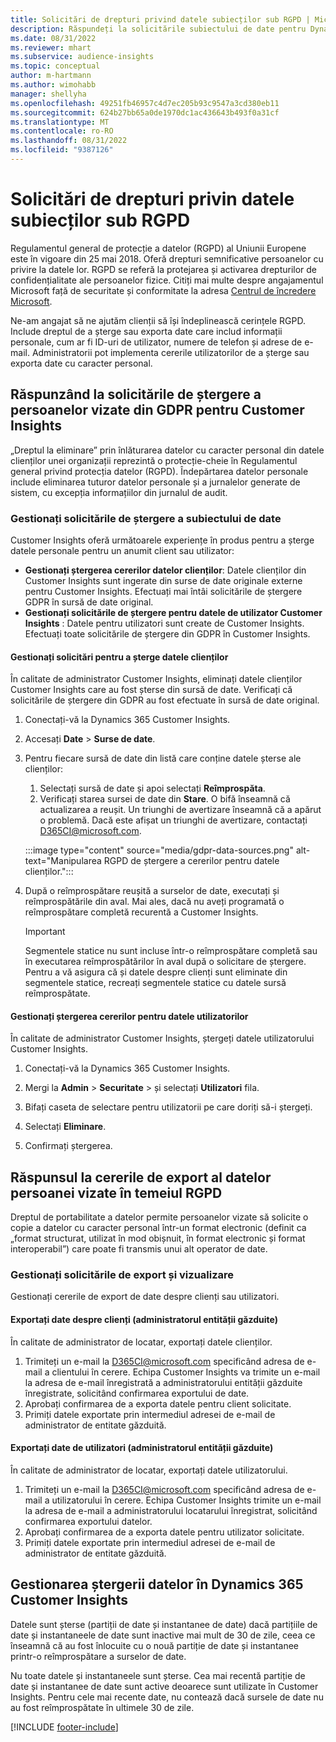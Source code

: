 ```yaml
---
title: Solicitări de drepturi privind datele subiecților sub RGPD | Microsoft Docs
description: Răspundeți la solicitările subiectului de date pentru Dynamics 365 Customer Insights.
ms.date: 08/31/2022
ms.reviewer: mhart
ms.subservice: audience-insights
ms.topic: conceptual
author: m-hartmann
ms.author: wimohabb
manager: shellyha
ms.openlocfilehash: 49251fb46957c4d7ec205b93c9547a3cd380eb11
ms.sourcegitcommit: 624b27bb65a0de1970dc1ac436643b493f0a31cf
ms.translationtype: MT
ms.contentlocale: ro-RO
ms.lasthandoff: 08/31/2022
ms.locfileid: "9387126"
---
```

# <a name="data-subject-rights-dsr-requests-under-gdpr"></a>Solicitări de drepturi privin datele subiecților sub RGPD

Regulamentul general de protecție a datelor (RGPD) al Uniunii Europene este în vigoare din 25 mai 2018. Oferă drepturi semnificative persoanelor cu privire la datele lor. RGPD se referă la protejarea și activarea drepturilor de confidențialitate ale persoanelor fizice. Citiți mai multe despre angajamentul Microsoft față de securitate și conformitate la adresa [Centrul de încredere Microsoft](https://www.microsoft.com/trust-center).

Ne-am angajat să ne ajutăm clienții să își îndeplinească cerințele RGPD. Include dreptul de a șterge sau exporta date care includ informații personale, cum ar fi ID-uri de utilizator, numere de telefon și adrese de e-mail. Administratorii pot implementa cererile utilizatorilor de a șterge sau exporta date cu caracter personal.

## <a name="responding-to-gdpr-data-subject-delete-requests-for-customer-insights"></a>Răspunzând la solicitările de ștergere a persoanelor vizate din GDPR pentru Customer Insights

„Dreptul la eliminare” prin înlăturarea datelor cu caracter personal din datele clienților unei organizații reprezintă o protecție-cheie în Regulamentul general privind protecția datelor (RGPD). Îndepărtarea datelor personale include eliminarea tuturor datelor personale și a jurnalelor generate de sistem, cu excepția informațiilor din jurnalul de audit.

### <a name="manage-data-subject-delete-requests"></a>Gestionați solicitările de ștergere a subiectului de date

Customer Insights oferă următoarele experiențe în produs pentru a șterge datele personale pentru un anumit client sau utilizator:

- **Gestionați ștergerea cererilor datelor clienților**: Datele clienților din Customer Insights sunt ingerate din surse de date originale externe pentru Customer Insights. Efectuați mai întâi solicitările de ștergere GDPR în sursă de date original.
- **Gestionați solicitările de ștergere pentru datele de utilizator Customer Insights** : Datele pentru utilizatori sunt create de Customer Insights. Efectuați toate solicitările de ștergere din GDPR în Customer Insights.

#### <a name="manage-requests-to-delete-customer-data"></a>Gestionați solicitări pentru a șterge datele clienților

În calitate de administrator Customer Insights, eliminați datele clienților Customer Insights care au fost șterse din sursă de date. Verificați că solicitările de ștergere din GDPR au fost efectuate în sursă de date original.

1. Conectați-vă la Dynamics 365 Customer Insights.

1. Accesați **Date** > **Surse de date**.

1. Pentru fiecare sursă de date din listă care conține datele șterse ale clienților:
   1. Selectați sursă de date și apoi selectați **Reîmprospăta**.
   1. Verificați starea sursei de date din **Stare**. O bifă înseamnă că actualizarea a reușit. Un triunghi de avertizare înseamnă că a apărut o problemă. Dacă este afișat un triunghi de avertizare, contactați D365CI@microsoft.com.

   :::image type="content" source="media/gdpr-data-sources.png" alt-text="Manipularea RGPD de ștergere a cererilor pentru datele clienților.":::

1. După o reîmprospătare reușită a surselor de date, executați și reîmprospătările din aval. Mai ales, dacă nu aveți programată o reîmprospătare completă recurentă a Customer Insights.

   > [!IMPORTANT]
   > Segmentele statice nu sunt incluse într-o reîmprospătare completă sau în executarea reîmprospătărilor în aval după o solicitare de ștergere. Pentru a vă asigura că și datele despre clienți sunt eliminate din segmentele statice, recreați segmentele statice cu datele sursă reîmprospătate.

#### <a name="manage-delete-requests-for-user-data"></a>Gestionați ștergerea cererilor pentru datele utilizatorilor

În calitate de administrator Customer Insights, ștergeți datele utilizatorului Customer Insights.

1. Conectați-vă la Dynamics 365 Customer Insights.

1. Mergi la **Admin** > **Securitate** > și selectați **Utilizatori** fila.

1. Bifați caseta de selectare pentru utilizatorii pe care doriți să-i ștergeți.

1. Selectați **Eliminare**.

1. Confirmați ștergerea.

## <a name="responding-to-gdpr-data-subject-export-requests"></a>Răspunsul la cererile de export al datelor persoanei vizate în temeiul RGPD

Dreptul de portabilitate a datelor permite persoanelor vizate să solicite o copie a datelor cu caracter personal într-un format electronic (definit ca „format structurat, utilizat în mod obișnuit, în format electronic și format interoperabil”) care poate fi transmis unui alt operator de date.

### <a name="manage-export-and-view-requests"></a>Gestionați solicitările de export și vizualizare

Gestionați cererile de export de date despre clienți sau utilizatori.

#### <a name="export-customer-data-tenant-admin"></a>Exportați date despre clienți (administratorul entității găzduite)

În calitate de administrator de locatar, exportați datele clienților.

1. Trimiteți un e-mail la D365CI@microsoft.com specificând adresa de e-mail a clientului în cerere. Echipa Customer Insights va trimite un e-mail la adresa de e-mail înregistrată a administratorului entității găzduite înregistrate, solicitând confirmarea exportului de date.
2. Aprobați confirmarea de a exporta datele pentru client solicitate.
3. Primiți datele exportate prin intermediul adresei de e-mail de administrator de entitate găzduită.

#### <a name="export-user-data-tenant-admin"></a>Exportați date de utilizatori (administratorul entității găzduite)

În calitate de administrator de locatar, exportați datele utilizatorului.

1. Trimiteți un e-mail la D365CI@microsoft.com specificând adresa de e-mail a utilizatorului în cerere. Echipa Customer Insights trimite un e-mail la adresa de e-mail a administratorului locatarului înregistrat, solicitând confirmarea exportului datelor.
1. Aprobați confirmarea de a exporta datele pentru utilizator solicitate.
1. Primiți datele exportate prin intermediul adresei de e-mail de administrator de entitate găzduită.

## <a name="data-deletion-handling-in-dynamics-365-customer-insights"></a>Gestionarea ștergerii datelor în Dynamics 365 Customer Insights

Datele sunt șterse (partiții de date și instantanee de date) dacă partițiile de date și instantaneele de date sunt inactive mai mult de 30 de zile, ceea ce înseamnă că au fost înlocuite cu o nouă partiție de date și instantanee printr-o reîmprospătare a surselor de date.

Nu toate datele și instantaneele sunt șterse. Cea mai recentă partiție de date și instantanee de date sunt active deoarece sunt utilizate în Customer Insights. Pentru cele mai recente date, nu contează dacă sursele de date nu au fost reîmprospătate în ultimele 30 de zile.

[!INCLUDE [footer-include](includes/footer-banner.md)]
